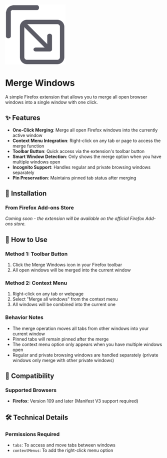 ![Merge Windows Icon](icon_small.svg)

# Merge Windows

A simple Firefox extension that allows you to merge all open browser windows into a single window with one click.

## ✨ Features

- **One-Click Merging**: Merge all open Firefox windows into the currently active window
- **Context Menu Integration**: Right-click on any tab or page to access the merge function
- **Toolbar Button**: Quick access via the extension's toolbar button
- **Smart Window Detection**: Only shows the merge option when you have multiple windows open
- **Incognito Support**: Handles regular and private browsing windows separately
- **Pin Preservation**: Maintains pinned tab status after merging

## 🚀 Installation

### From Firefox Add-ons Store
*Coming soon - the extension will be available on the official Firefox Add-ons store.*

## 📖 How to Use

### Method 1: Toolbar Button
1. Click the Merge Windows icon in your Firefox toolbar
2. All open windows will be merged into the current window

### Method 2: Context Menu
1. Right-click on any tab or webpage
2. Select "Merge all windows" from the context menu
3. All windows will be combined into the current one

### Behavior Notes
- The merge operation moves all tabs from other windows into your current window
- Pinned tabs will remain pinned after the merge
- The context menu option only appears when you have multiple windows open
- Regular and private browsing windows are handled separately (private windows only merge with other private windows)

## 🔧 Compatibility

### Supported Browsers
- **Firefox**: Version 109 and later (Manifest V3 support required)

## 🛠️ Technical Details

### Permissions Required
- `tabs`: To access and move tabs between windows
- `contextMenus`: To add the right-click menu option